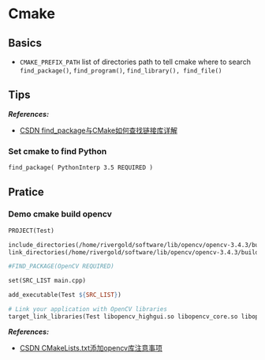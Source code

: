 # Cmake

## Basics

- `CMAKE_PREFIX_PATH` list of directories path to tell cmake where to search `find_package()`, `find_program()`, `find_library(), find_file()`

## Tips

***References:***

- [CSDN find_package与CMake如何查找链接库详解](https://blog.csdn.net/bytxl/article/details/50637277)

### Set cmake to find Python

`find_package( PythonInterp 3.5 REQUIRED )`

## Pratice

### Demo cmake build opencv

```makefile
PROJECT(Test)

include_directories(/home/rivergold/software/lib/opencv/opencv-3.4.3/build/install/include)
link_directories(/home/rivergold/software/lib/opencv/opencv-3.4.3/build/install/lib)

#FIND_PACKAGE(OpenCV REQUIRED)

set(SRC_LIST main.cpp)

add_executable(Test ${SRC_LIST})

# Link your application with OpenCV libraries
target_link_libraries(Test libopencv_highgui.so libopencv_core.so libopencv_imgproc.so libopencv_imgcodecs.so)
```

***References:***

- [CSDN CMakeLists.txt添加opencv库注意事项](https://blog.csdn.net/u012816621/article/details/51732932)